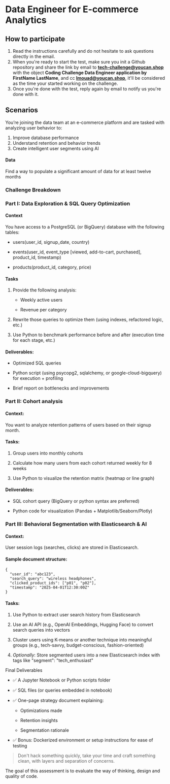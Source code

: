 # Data Engineer for E-commerce Analytics

## How to participate
1. Read the instructions carefully and do not hesitate to ask questions directly in the email.
2. When you're ready to start the test, make sure you init a Github repository and share the link by email to **tech-challenge@youcan.shop** with the object **Coding Challenge Data Engineer application by FirstName LastName**, and cc **lmouad@youcan.shop**, it'll be considered as the time your started working on the challenge.
3. Once you're done with the test, reply again by email to notify us you're done with it. 


## Scenarios
You’re joining the data team at an e-commerce platform and are tasked with analyzing user behavior to:
1. Improve database performance
2. Understand retention and behavior trends
3. Create intelligent user segments using AI

#### Data
Find a way to populate a significant amount of data for at least twelve months

### Challenge Breakdown

### Part I: Data Exploration & SQL Query Optimization 

#### Context
You have access to a PostgreSQL (or BigQuery) database with the following tables:

- users(user_id, signup_date, country)

- events(user_id, event_type [viewed, add-to-cart, purchased], product_id, timestamp)

- products(product_id, category, price)

#### Tasks
1. Provide the following analysis:

    - Weekly active users

    - Revenue per category

2. Rewrite those queries to optimize them (using indexes, refactored logic, etc.)

3. Use Python to benchmark performance before and after (execution time for each stage, etc.)
#### Deliverables:
- Optimized SQL queries

- Python script (using psycopg2, sqlalchemy, or google-cloud-bigquery) for execution + profiling

- Brief report on bottlenecks and improvements

### Part II: Cohort analysis

#### Context:
You want to analyze retention patterns of users based on their signup month.

#### Tasks:
1. Group users into monthly cohorts

2. Calculate how many users from each cohort returned weekly for 8 weeks

3. Use Python to visualize the retention matrix (heatmap or line graph)

#### Deliverables:
- SQL cohort query (BigQuery or python syntax are preferred)

- Python code for visualization (Pandas + Matplotlib/Seaborn/Plotly)


### Part III: Behavioral Segmentation with Elasticsearch & AI

#### Context:
User session logs (searches, clicks) are stored in Elasticsearch.

#### Sample document structure:
```
{
  "user_id": "abc123",
  "search_query": "wireless headphones",
  "clicked_product_ids": ["p01", "p02"],
  "timestamp": "2025-04-01T12:30:00Z"
}
```
#### Tasks:

1. Use Python to extract user search history from Elasticsearch

2. Use an AI API (e.g., OpenAI Embeddings, Hugging Face) to convert search queries into vectors

3. Cluster users using K-means or another technique into meaningful groups (e.g., tech-savvy, budget-conscious, fashion-oriented)

4. *Optionally*: Store segmented users into a new Elasticsearch index with tags like "segment": "tech_enthusiast"

Final Deliverables
- ✅ A Jupyter Notebook or Python scripts folder

- ✅ SQL files (or queries embedded in notebook)

- ✅ One-page strategy document explaining:

    - Optimizations made

    - Retention insights

    - Segmentation rationale

- ✅ Bonus: Dockerized environment or setup instructions for ease of testing


> Don't hack something quickly, take your time and craft something clean, with layers and separation of concerns.

The goal of this assessment is to evaluate the way of thinking, design and quality of code. 
